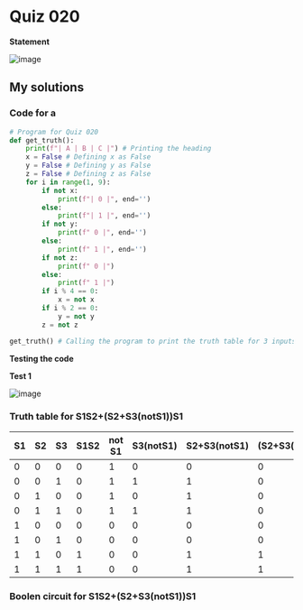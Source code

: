 # Quiz 020
**Statement**

![image](https://user-images.githubusercontent.com/111758436/199932045-6f867600-77d1-4542-8927-c5024d249ca4.png)

## My solutions
### Code for a
```.py
# Program for Quiz 020
def get_truth():
    print(f"| A | B | C |") # Printing the heading
    x = False # Defining x as False
    y = False # Defining y as False
    z = False # Defining z as False
    for i in range(1, 9):
        if not x: 
            print(f"| 0 |", end='')
        else:
            print(f"| 1 |", end='')
        if not y:
            print(f" 0 |", end='')
        else:
            print(f" 1 |", end='')
        if not z:
            print(f" 0 |")
        else:
            print(f" 1 |")
        if i % 4 == 0:
            x = not x
        if i % 2 == 0:
            y = not y
        z = not z

get_truth() # Calling the program to print the truth table for 3 inputs
```
**Testing the code**

**Test 1**

![image](https://user-images.githubusercontent.com/111758436/199932674-6a0b2685-4bdf-4c3d-81d4-b7c0c403fee5.png)

### Truth table for S1S2+(S2+S3(notS1))S1
| S1 | S2 | S3 | S1S2 | not S1 | S3(notS1) | S2+S3(notS1) | (S2+S3(notS1))S1 | S1S2+(S2+S3(notS1))S1 |
|----|----|----|------|--------|-----------|--------------|------------------|-----------------------|
| 0  | 0  | 0  | 0    | 1      | 0         | 0            | 0                | 0                     |
| 0  | 0  | 1  | 0    | 1      | 1         | 1            | 0                | 0                     |
| 0  | 1  | 0  | 0    | 1      | 0         | 1            | 0                | 0                     |
| 0  | 1  | 1  | 0    | 1      | 1         | 1            | 0                | 0                     |
| 1  | 0  | 0  | 0    | 0      | 0         | 0            | 0                | 0                     |
| 1  | 0  | 1  | 0    | 0      | 0         | 0            | 0                | 0                     |
| 1  | 1  | 0  | 1    | 0      | 0         | 1            | 1                | 1                     |
| 1  | 1  | 1  | 1    | 0      | 0         | 1            | 1                | 1                     |

### Boolen circuit for S1S2+(S2+S3(notS1))S1 

